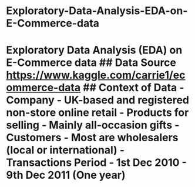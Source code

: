 # Exploratory-Data-Analysis-EDA-on-E-Commerce-data
# Exploratory Data Analysis (EDA) on E-Commerce data   ## Data Source  https://www.kaggle.com/carrie1/ecommerce-data  ## Context of Data  - Company - UK-based and registered non-store online retail - Products for selling - Mainly all-occasion gifts - Customers - Most are wholesalers (local or international) - Transactions Period - 1st Dec 2010 - 9th Dec 2011 (One year)
